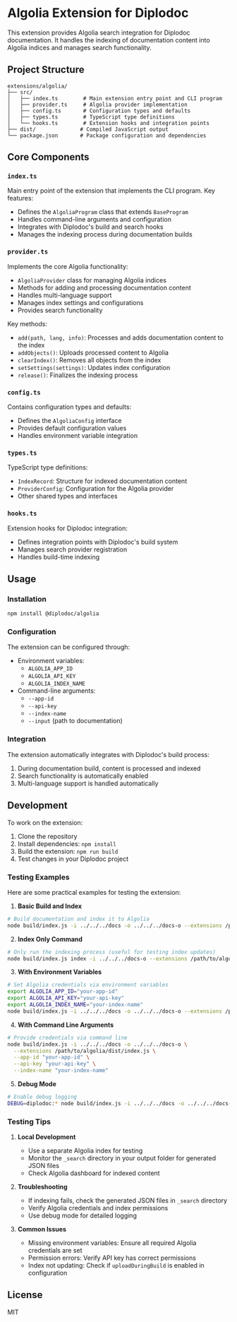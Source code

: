 # Algolia Extension for Diplodoc

This extension provides Algolia search integration for Diplodoc documentation. It handles the indexing of documentation content into Algolia indices and manages search functionality.

## Project Structure

```
extensions/algolia/
├── src/
│   ├── index.ts        # Main extension entry point and CLI program
│   ├── provider.ts     # Algolia provider implementation
│   ├── config.ts       # Configuration types and defaults
│   ├── types.ts        # TypeScript type definitions
│   └── hooks.ts        # Extension hooks and integration points
├── dist/              # Compiled JavaScript output
└── package.json       # Package configuration and dependencies
```

## Core Components

### `index.ts`
Main entry point of the extension that implements the CLI program. Key features:
- Defines the `AlgoliaProgram` class that extends `BaseProgram`
- Handles command-line arguments and configuration
- Integrates with Diplodoc's build and search hooks
- Manages the indexing process during documentation builds

### `provider.ts`
Implements the core Algolia functionality:
- `AlgoliaProvider` class for managing Algolia indices
- Methods for adding and processing documentation content
- Handles multi-language support
- Manages index settings and configurations
- Provides search functionality

Key methods:
- `add(path, lang, info)`: Processes and adds documentation content to the index
- `addObjects()`: Uploads processed content to Algolia
- `clearIndex()`: Removes all objects from the index
- `setSettings(settings)`: Updates index configuration
- `release()`: Finalizes the indexing process

### `config.ts`
Contains configuration types and defaults:
- Defines the `AlgoliaConfig` interface
- Provides default configuration values
- Handles environment variable integration

### `types.ts`
TypeScript type definitions:
- `IndexRecord`: Structure for indexed documentation content
- `ProviderConfig`: Configuration for the Algolia provider
- Other shared types and interfaces

### `hooks.ts`
Extension hooks for Diplodoc integration:
- Defines integration points with Diplodoc's build system
- Manages search provider registration
- Handles build-time indexing

## Usage

### Installation

```bash
npm install @diplodoc/algolia
```

### Configuration

The extension can be configured through:
- Environment variables:
  - `ALGOLIA_APP_ID`
  - `ALGOLIA_API_KEY`
  - `ALGOLIA_INDEX_NAME`
- Command-line arguments:
  - `--app-id`
  - `--api-key`
  - `--index-name`
  - `--input` (path to documentation)

### Integration

The extension automatically integrates with Diplodoc's build process:
1. During documentation build, content is processed and indexed
2. Search functionality is automatically enabled
3. Multi-language support is handled automatically

## Development

To work on the extension:
1. Clone the repository
2. Install dependencies: `npm install`
3. Build the extension: `npm run build`
4. Test changes in your Diplodoc project

### Testing Examples

Here are some practical examples for testing the extension:

1. **Basic Build and Index**
```bash
# Build documentation and index it to Algolia
node build/index.js -i ../../../docs -o ../../../docs-o --extensions /path/to/algolia/dist/index.js
```

2. **Index Only Command**
```bash
# Only run the indexing process (useful for testing index updates)
node build/index.js index -i ../../../docs-o --extensions /path/to/algolia/dist/index.js
```

3. **With Environment Variables**
```bash
# Set Algolia credentials via environment variables
export ALGOLIA_APP_ID="your-app-id"
export ALGOLIA_API_KEY="your-api-key"
export ALGOLIA_INDEX_NAME="your-index-name"
node build/index.js -i ../../../docs -o ../../../docs-o --extensions /path/to/algolia/dist/index.js
```

4. **With Command Line Arguments**
```bash
# Provide credentials via command line
node build/index.js -i ../../../docs -o ../../../docs-o \
  --extensions /path/to/algolia/dist/index.js \
  --app-id "your-app-id" \
  --api-key "your-api-key" \
  --index-name "your-index-name"
```

5. **Debug Mode**
```bash
# Enable debug logging
DEBUG=diplodoc:* node build/index.js -i ../../../docs -o ../../../docs-o --extensions /path/to/algolia/dist/index.js
```

### Testing Tips

1. **Local Development**
   - Use a separate Algolia index for testing
   - Monitor the `_search` directory in your output folder for generated JSON files
   - Check Algolia dashboard for indexed content

2. **Troubleshooting**
   - If indexing fails, check the generated JSON files in `_search` directory
   - Verify Algolia credentials and index permissions
   - Use debug mode for detailed logging

3. **Common Issues**
   - Missing environment variables: Ensure all required Algolia credentials are set
   - Permission errors: Verify API key has correct permissions
   - Index not updating: Check if `uploadDuringBuild` is enabled in configuration

## License

MIT 